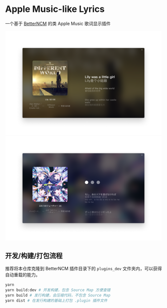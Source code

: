 # Apple Music-like Lyrics

一个基于 [BetterNCM](https://github.com/MicroCBer/BetterNCM) 的类 Apple Music 歌词显示插件

![](./assets/demo0.png)
![](./assets/demo1.png)

## 开发/构建/打包流程

推荐将本仓库克隆到 BetterNCM 插件目录下的 `plugins_dev` 文件夹内，可以获得自动重载的能力。

```bash
yarn
yarn build:dev # 开发构建，包含 Source Map 方便查错
yarn build # 发行构建，会压缩代码，不包含 Source Map
yarn dist # 在发行构建的基础上打包 .plugin 插件文件
```
